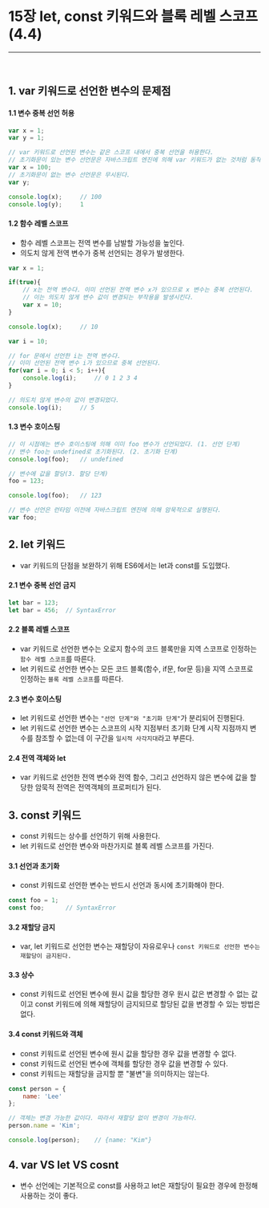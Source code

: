# 15장 let, const 키워드와 블록 레벨 스코프 (4.4)
<hr>
<br>

## 1. var 키워드로 선언한 변수의 문제점

#### 1.1 변수 중복 선언 허용
```jsx
var x = 1;
var y = 1;

// var 키워드로 선언된 변수는 같은 스코프 내에서 중복 선언을 허용한다.
// 초기화문이 있는 변수 선언문은 자바스크립트 엔진에 의해 var 키워드가 없는 것처럼 동작한다.
var x = 100;
// 초기화문이 없는 변수 선언문은 무시된다.
var y;

console.log(x);     // 100
console.log(y);     1
```

#### 1.2 함수 레벨 스코프
- 함수 레벨 스코프는 전역 변수를 남발할 가능성을 높인다.
- 의도치 않게 전역 변수가 중복 선언되는 경우가 발생한다.
```jsx
var x = 1;

if(true){
    // x는 전역 변수다. 이미 선언된 전역 변수 x가 있으므로 x 변수는 중복 선언된다.
    // 이는 의도치 않게 변수 값이 변경되는 부작용을 발생시킨다.
    var x = 10;
}

console.log(x);     // 10
```
```jsx
var i = 10;

// for 문에서 선언한 i는 전역 변수다. 
// 이미 선언된 전역 변수 i가 있으므로 중복 선언된다.
for(var i = 0; i < 5; i++){
    console.log(i);     // 0 1 2 3 4
}

// 의도치 않게 변수의 값이 변경되었다.
console.log(i);     // 5
```

#### 1.3 변수 호이스팅
```jsx
// 이 시점에는 변수 호이스팅에 의해 이미 foo 변수가 선언되었다. (1. 선언 단계)
// 변수 foo는 undefined로 초기화된다. (2. 초기화 단계)
console.log(foo);   // undefined

// 변수에 값을 할당(3. 할당 단계)
foo = 123;

console.log(foo);   // 123

// 변수 선언은 런타임 이전에 자바스크립트 엔진에 의해 암묵적으로 실행된다.
var foo;
```

## 2. let 키워드
- var 키워드의 단점을 보완하기 위해 ES6에서는 let과 const를 도입했다.

#### 2.1 변수 중복 선언 금지
```jsx
let bar = 123;
let bar = 456;  // SyntaxError
```

#### 2.2 블록 레벨 스코프
- var 키워드로 선언한 변수는 오로지 함수의 코드 블록만을 지역 스코프로 인정하는 `함수 레벨 스코프`를 따른다.
- let 키워드로 선언한 변수는 모든 코드 블록(함수, if문, for문 등)을 지역 스코프로 인정하는 `블록 레벨 스코프`를 따른다.

#### 2.3 변수 호이스팅
- let 키워드로 선언한 변수는 `"선언 단계"와 "초기화 단계"`가 분리되어 진행된다. 
- let 키워드로 선언한 변수는 스코프의 시작 지점부터 초기화 단계 시작 지점까지 변수를 참조할 수 없는데 이 구간을 `일시적 사각지대`라고 부른다.

#### 2.4 전역 객체와 let
- var 키워드로 선언한 전역 변수와 전역 함수, 그리고 선언하지 않은 변수에 값을 할당한 암묵적 전역은 전역객체의 프로퍼티가 된다.

## 3. const 키워드
- const 키워드는 상수를 선언하기 위해 사용한다.
- let 키워드로 선언한 변수와 마찬가지로 블록 레벨 스코프를 가진다.

#### 3.1 선언과 초기화
- const 키워드로 선언한 변수는 반드시 선언과 동시에 초기화해야 한다.
```jsx
const foo = 1;
const foo;      // SyntaxError
```

#### 3.2 재할당 금지
- var, let 키워드로 선언한 변수는 재할당이 자유로우나 `const 키워드로 선언한 변수는 재할당이 금지된다.`

#### 3.3 상수
- const 키워드로 선언된 변수에 원시 값을 할당한 경우 원시 값은 변경할 수 없는 값이고 const 키워드에 의해 재할당이 금지되므로 할당된 값을 변경할 수 있는 방법은 없다.

#### 3.4 const 키워드와 객체
- const 키워드로 선언된 변수에 원시 값을 할당한 경우 값을 변경할 수 없다.
- const 키워드로 선언된 변수에 객체를 할당한 경우 값을 변경할 수 있다.
- const 키워드는 재할당을 금지할 뿐 "불변"을 의미하지는 않는다.
```jsx
const person = {
    name: 'Lee'
};

// 객체는 변경 가능한 값이다. 따라서 재할당 없이 변경이 가능하다.
person.name = 'Kim';

console.log(person);    // {name: "Kim"}
```

## 4. var VS let VS cosnt
- 변수 선언에는 기본적으로 const를 사용하고 let은 재할당이 필요한 경우에 한정해 사용하는 것이 좋다.